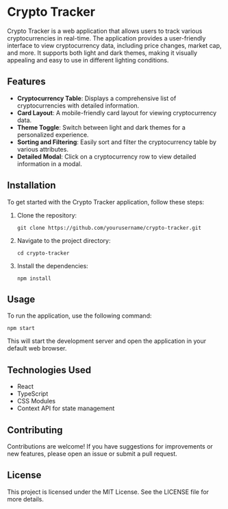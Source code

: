 # Crypto Tracker

Crypto Tracker is a web application that allows users to track various cryptocurrencies in real-time. The application provides a user-friendly interface to view cryptocurrency data, including price changes, market cap, and more. It supports both light and dark themes, making it visually appealing and easy to use in different lighting conditions.

## Features

- **Cryptocurrency Table**: Displays a comprehensive list of cryptocurrencies with detailed information.
- **Card Layout**: A mobile-friendly card layout for viewing cryptocurrency data.
- **Theme Toggle**: Switch between light and dark themes for a personalized experience.
- **Sorting and Filtering**: Easily sort and filter the cryptocurrency table by various attributes.
- **Detailed Modal**: Click on a cryptocurrency row to view detailed information in a modal.

## Installation

To get started with the Crypto Tracker application, follow these steps:

1. Clone the repository:
   ```
   git clone https://github.com/yourusername/crypto-tracker.git
   ```
2. Navigate to the project directory:
   ```
   cd crypto-tracker
   ```
3. Install the dependencies:
   ```
   npm install
   ```

## Usage

To run the application, use the following command:
```
npm start
```
This will start the development server and open the application in your default web browser.

## Technologies Used

- React
- TypeScript
- CSS Modules
- Context API for state management

## Contributing

Contributions are welcome! If you have suggestions for improvements or new features, please open an issue or submit a pull request.

## License

This project is licensed under the MIT License. See the LICENSE file for more details.